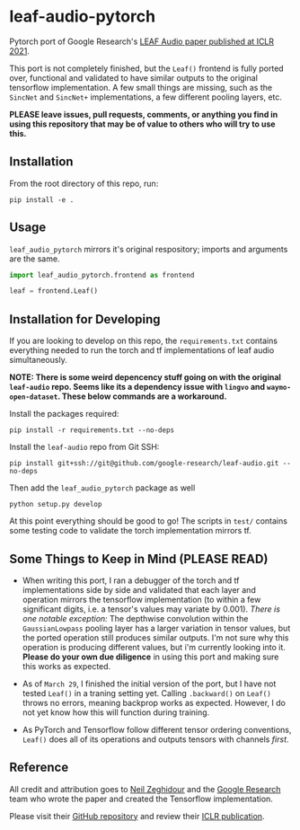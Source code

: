 # leaf-audio-pytorch
Pytorch port of Google Research's [LEAF Audio paper published at ICLR 2021](https://openreview.net/forum?id=jM76BCb6F9m).

This port is not completely finished, but the `Leaf()` frontend is fully ported over, functional and validated to have 
similar outputs to the original tensorflow implementation. A few small things are missing, such as the `SincNet` and 
`SincNet+` implementations, a few different pooling layers, etc. 

**PLEASE leave issues, pull requests, comments, or anything you find in using this repository that may be of value to 
others who will try to use this.**

## Installation

From the root directory of this repo, run:

```
pip install -e .
```

## Usage

`leaf_audio_pytorch` mirrors it's original respository; imports and arguments are the same.

```python
import leaf_audio_pytorch.frontend as frontend

leaf = frontend.Leaf()
```

## Installation for Developing 
If you are looking to develop on this repo, the `requirements.txt` contains everything needed to run the torch and tf
implementations of leaf audio simultaneously.

**NOTE: There is some weird depencency stuff going on with the original `leaf-audio` repo. Seems like its a 
dependency issue with `lingvo` and `waymo-open-dataset`. These below commands are a workaround.**

Install the packages required:

```
pip install -r requirements.txt --no-deps
```

Install the `leaf-audio` repo from Git SSH:

```
pip install git+ssh://git@github.com/google-research/leaf-audio.git --no-deps
```

Then add the `leaf_audio_pytorch` package as well

```
python setup.py develop
```

At this point everything should be good to go! The scripts in `test/` contains some testing code to validate the torch 
implementation mirrors tf.

## Some Things to Keep in Mind (PLEASE READ)
* When writing this port, I ran a debugger of the torch and tf implementations side by side and validated that each layer
and operation mirrors the tensorflow implementation (to within a few significant digits, i.e. a tensor's values may variate 
  by 0.001). _There is one notable exception:_ The depthwise convolution within the `GaussianLowpass` pooling layer has 
  a larger variation in tensor values, but the ported operation still produces similar outputs. I'm not sure why this 
  operation is producing different values, but i'm currently 
  looking into it. **Please do your own due diligence** in using this port and making sure this works as expected. 
* As of `March 29`, I finished the initial version of the port, but I have not tested `Leaf()` in a traning setting yet. 
Calling `.backward()` on `Leaf()` throws no errors, meaning backprop works as expected. However, I do not
  yet know how this will function during training.
  
* As PyTorch and Tensorflow follow different tensor ordering conventions, `Leaf()` does all of its operations and 
  outputs tensors with channels _first_. 
  
## Reference

All credit and attribution goes to [Neil Zeghidour](https://research.google/people/106382/) and the [Google Research](https://research.google/) team who wrote the paper and created the 
Tensorflow implementation.

Please visit their [GitHub repository](https://github.com/google-research/leaf-audio) and review their [ICLR publication](https://openreview.net/forum?id=jM76BCb6F9m).

